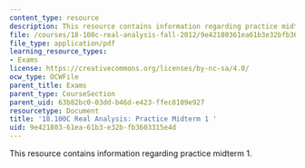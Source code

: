 ```yaml
---
content_type: resource
description: This resource contains information regarding practice midterm 1.
file: /courses/18-100c-real-analysis-fall-2012/9e42180361ea61b3e32bfb3603315e4d_MIT18_100CF12_mid1practice.pdf
file_type: application/pdf
learning_resource_types:
- Exams
license: https://creativecommons.org/licenses/by-nc-sa/4.0/
ocw_type: OCWFile
parent_title: Exams
parent_type: CourseSection
parent_uid: 63b82bc0-03dd-b46d-e423-ffec8109e927
resourcetype: Document
title: '18.100C Real Analysis: Practice Midterm 1 '
uid: 9e421803-61ea-61b3-e32b-fb3603315e4d
---
```

This resource contains information regarding practice midterm 1.